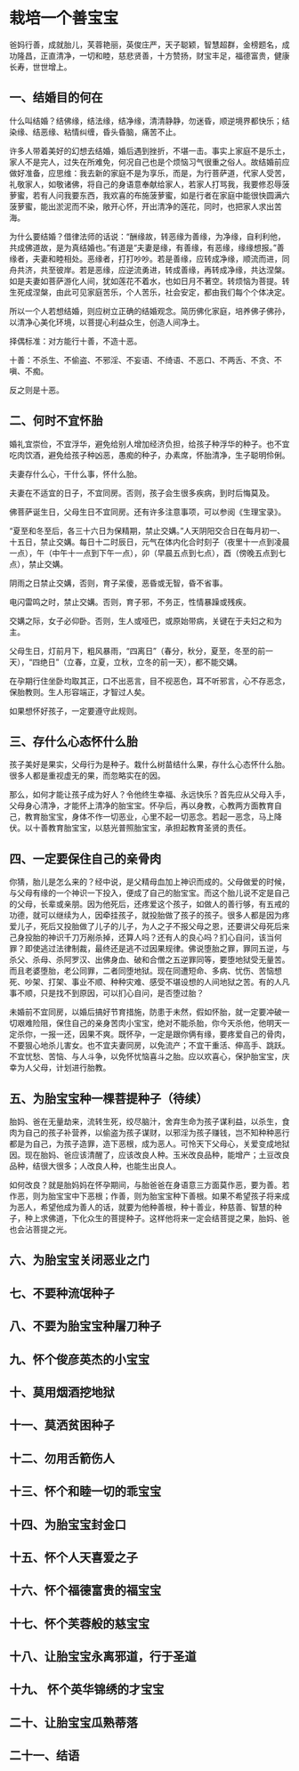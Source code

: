 # 栽培一个善宝宝

爸妈行善，成就胎儿，芙蓉艳丽，英俊庄严，天子聪颖，智慧超群，金榜题名，成功隆昌，正直清净，一切和睦，慈悲贤善，十方赞扬，财宝丰足，福德富贵，健康长寿，世世增上。

## 一、结婚目的何在

什么叫结婚？结佛缘，结法缘，结净缘，清清静静，勿迷昏，顺逆境界都快乐；结染缘、结恶缘、粘情纠缠，昏头昏脑，痛苦不止。

许多人带着美好的幻想去结婚，婚后遇到挫折，不堪一击。事实上家庭不是乐土，家人不是完人，过失在所难免，何况自己也是个烦恼习气很重之俗人。故结婚前应做好准备，应思维：我去新的家庭不是为享乐，而是，为行菩萨道，代家人受苦，礼敬家人，如敬诸佛，将自己的身语意奉献给家人，若家人打骂我，我要修忍辱菠萝蜜，若有人问我要东西，我欢喜的布施菠萝蜜，如是行者在家庭中能很快圆满六菠萝蜜，能出淤泥而不染，敞开心怀，开出清净的莲花，同时，也把家人求出苦海。

为什么要结婚？借律法师的话说：“酬缘故，转恶缘为善缘，为净缘，自利利他，共成佛道故，是为真结婚也。”有道是“夫妻是缘，有善缘，有恶缘，缘缘想报。”善缘者，夫妻和睦相处。恶缘者，打打吵吵。若是善缘，应转成净缘，顺流而进，同舟共济，共至彼岸。若是恶缘，应逆流勇进，转成善缘，再转成净缘，共达涅槃。如是夫妻如菩萨游化人间，犹如莲花不着水，也如日月不著空。转烦恼为菩提。转生死成涅槃，由此可见家庭苦乐，个人苦乐，社会安定，都由我们每个个体决定。

所以一个人若想结婚，则应树立正确的结婚观念。简历佛化家庭，培养佛子佛孙，以清净心美化环境，以菩提心利益众生，创造人间净土。

择偶标准：对方能行十善，不造十恶。

十善：不杀生、不偷盗、不邪淫、不妄语、不绮语、不恶口、不两舌、不贪、不嗔、不痴。

反之则是十恶。


## 二、何时不宜怀胎

婚礼宜崇俭，不宜浮华，避免给别人增加经济负担，给孩子种浮华的种子。也不宜吃肉饮酒，避免给孩子种凶恶，愚痴的种子，办素席，怀胎清净，生子聪明伶俐。

夫妻存什么心，干什么事，怀什么胎。

夫妻在不适宜的日子，不宜同房。否则，孩子会生很多疾病，到时后悔莫及。

佛菩萨诞生日，父母生日不宜同房。还有许多注意事项，可以参阅《生理宝录》。

“夏至和冬至后，各三十六日为保精期，禁止交媾。”人天阴阳交合日在每月初一、十五日，禁止交媾。每日十二时辰日，元气在体内化合时刻子（夜里十一点到凌晨一点），午（中午十一点到下午一点），卯（早晨五点到七点），酉（傍晚五点到七点），禁止交媾。

阴雨之日禁止交媾，否则，育子呆傻，恶昏或无智，昏不省事。

电闪雷鸣之时，禁止交媾。否则，育子邪，不务正，性情暴躁或残疾。

交媾之际，女子必仰卧。否则，生人或哑巴，或原始带病，关键在于夫妇之和为主。

父母生日，灯前月下，粗风暴雨，“四离日”（春分，秋分，夏至，冬至的前一天），“四绝日”（立春，立夏，立秋，立冬的前一天），都不能交媾。

在孕期行住坐卧均取其正，口不出恶言，目不视恶色，耳不听邪言，心不存恶念，保胎教则。生人形容端正，才智过人矣。

如果想怀好孩子，一定要遵守此规则。

## 三、存什么心态怀什么胎

孩子美好是果实，父母行为是种子。栽什么树苗结什么果，存什么心态怀什么胎。很多人都是重视虚无的果，而忽略实在的因。

那么，如何才能让孩子成为好人？令他终生幸福、永远快乐？首先应从父母入手，父母身心清净，才能怀上清净的胎宝宝。怀孕后，再以身教，心教两方面教育自己，教育胎宝宝，身体不作一切恶业，心里不起一切恶念。若起一恶念，马上降伏。以十善教育胎宝宝，以慈光普照胎宝宝，承担起教育圣贤的责任。

## 四、一定要保住自己的亲骨肉

你猜，胎儿是怎么来的？经中说，是父精母血加上神识而成的。父母做爱的时候，与父母有缘的一个神识一下投入，便成了自己的胎宝宝。而这个胎儿说不定是自己的父母，长辈或亲朋。因为他死后，还疼爱这个孩子，如做人的善行够，有五戒的功德，就可以继续为人，因牵挂孩子，就投胎做了孩子的孩子。很多人都是因为疼爱儿子，死后又投胎做了儿子的儿子，为人之子不报父母之恩，还要讲父母死后来己身投胎的神识千刀万剐杀掉，还算人吗？还有人的良心吗？扪心自问，该当何罪？即使逃过法律制裁，最终还是逃不过因果规律。佛说堕胎之罪，罪同五逆，与杀父、杀母、杀阿罗汉、出佛身血、破和合僧之五逆罪同等，要堕地狱受无量苦。而且老婆堕胎，老公同罪，二者同堕地狱。现在同遭短命、多病、忧伤、苦恼想死、吵架、打架、事业不顺、种种灾难、感受不堪设想的人间地狱之苦。有的人凡事不顺，只是找不到原因，可以扪心自问，是否堕过胎？

未婚前不宜同房，以婚后搞好节育措施，防患于未然，假如怀胎，就一定要冲破一切艰难险阻，保住自己的亲身苦肉小宝宝，绝对不能杀胎，你今天杀他，他明天一定杀你，一报一还，因果不爽。既怀孕，一定是跟你俩有缘，要疼爱自己的骨肉，不要狠心地杀儿害女。也不宜夫妻同房，以免流产；不宜干重活、伸高手、跳跃。不宜忧愁、苦恼、与人斗争，以免怀忧恼喜斗之胎。应以欢喜心，保护胎宝宝，庆幸为人父母，计划进行胎教。

## 五、为胎宝宝种一棵菩提种子（待续）

胎妈、爸在无量劫来，流转生死，绞尽脑汁，舍弃生命为孩子谋利益，以杀生，食肉为自己的孩子补营养，以偷盗为孩子谋财，以邪淫为孩子赚钱，岂不知种种恶行都是为自己，为孩子造罪，造下恶根，成为恶人。可怜天下父母心，关爱变成地狱因。现在胎妈、爸应该清醒了，应该改良人种。玉米改良品种，能增产；土豆改良品种，结很大很多；人改良人种，也能生出良人。

如何改良？就是胎妈妈在怀孕期间，与胎爸爸在身语意三方面莫作恶，要为善。若作恶，则为胎宝宝中下恶根；作善，则为胎宝宝种下善根。如果不希望孩子将来成为恶人，希望他成为善人的话，就要为他种善根，种十善业，种慈善、智慧的种子，种上求佛道，下化众生的菩提种子。这样他将来一定会结菩提之果，胎妈、爸也会沾菩提之光。

## 六、为胎宝宝关闭恶业之门

## 七、不要种流氓种子

## 八、不要为胎宝宝种屠刀种子

## 九、怀个俊彦英杰的小宝宝

## 十、莫用烟酒挖地狱

## 十一、莫洒贫困种子

## 十二、勿用舌箭伤人

## 十三、怀个和睦一切的乖宝宝

## 十四、为胎宝宝封金口

## 十五、怀个人天喜爱之子

## 十六、怀个福德富贵的福宝宝

## 十七、怀个芙蓉般的慈宝宝

## 十八、让胎宝宝永离邪道，行于圣道

## 十九、 怀个英华锦绣的才宝宝

## 二十、让胎宝宝瓜熟蒂落

## 二十一、结语